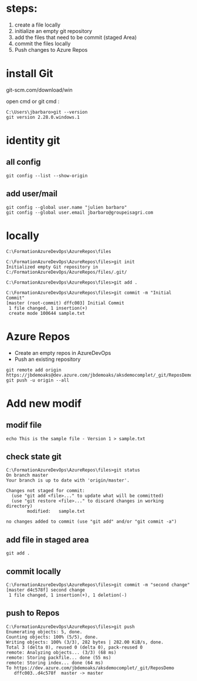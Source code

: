 # steps:

1) create a file locally
2) initialize an empty git repository
3) add the files that need to be commit (staged Area)
4) commit the files locally
5) Push changes to Azure Repos

# install Git

git-scm.com/download/win

open cmd or git cmd :

```console
C:\Users\jbarbaro>git --version
git version 2.28.0.windows.1
```

# identity git

## all config

```console
git config --list --show-origin
```

## add user/mail 

```console
git config --global user.name "julien barbaro"
git config --global user.email jbarbaro@groupeisagri.com
```

# locally

```console
C:\FormationAzureDevOps\AzureRepos\files

C:\FormationAzureDevOps\AzureRepos\files>git init
Initialized empty Git repository in C:/FormationAzureDevOps/AzureRepos/files/.git/

C:\FormationAzureDevOps\AzureRepos\files>git add .

C:\FormationAzureDevOps\AzureRepos\files>git commit -m "Initial Commit"
[master (root-commit) dffc003] Initial Commit
 1 file changed, 1 insertion(+)
 create mode 100644 sample.txt
```

# Azure Repos

- Create an empty repos in AzureDevOps
- Push an existing repository 

```console
git remote add origin https://jbdemoaks@dev.azure.com/jbdemoaks/aksdemocomplet/_git/ReposDemo
git push -u origin --all
```

# Add new modif

## modif file

```console
echo This is the sample file - Version 1 > sample.txt
```

## check state git

```console
C:\FormationAzureDevOps\AzureRepos\files>git status
On branch master
Your branch is up to date with 'origin/master'.

Changes not staged for commit:
  (use "git add <file>..." to update what will be committed)
  (use "git restore <file>..." to discard changes in working directory)
        modified:   sample.txt

no changes added to commit (use "git add" and/or "git commit -a")
```

## add file in staged area

```console
git add .
```

## commit locally

```console
C:\FormationAzureDevOps\AzureRepos\files>git commit -m "second change"
[master d4c578f] second change
 1 file changed, 1 insertion(+), 1 deletion(-)
```

## push to Repos

```console
C:\FormationAzureDevOps\AzureRepos\files>git push
Enumerating objects: 5, done.
Counting objects: 100% (5/5), done.
Writing objects: 100% (3/3), 282 bytes | 282.00 KiB/s, done.
Total 3 (delta 0), reused 0 (delta 0), pack-reused 0
remote: Analyzing objects... (3/3) (68 ms)
remote: Storing packfile... done (55 ms)
remote: Storing index... done (64 ms)
To https://dev.azure.com/jbdemoaks/aksdemocomplet/_git/ReposDemo
   dffc003..d4c578f  master -> master
```